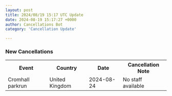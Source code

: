 ```yaml
---
layout: post
title: 2024/08/19 15:17 UTC Update
date: 2024-08-19 15:17:27 +0000
author: Cancellations Bot
category: 'Cancellation Update'

---
```


<h3>New Cancellations</h3>
<div class='hscrollable'>
<table style='width: 100%'>
    <tr>
        <th>Event</th>
        <th>Country</th>
        <th>Date</th>
        <th>Cancellation Note</th>
    </tr>
    <tr>
        <td>Cromhall parkrun</td>
        <td>United Kingdom</td>
        <td>2024-08-24</td>
        <td>No staff available</td>
    </tr>
</table>
</div>
